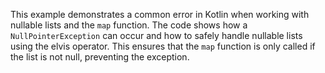 This example demonstrates a common error in Kotlin when working with nullable lists and the `map` function.  The code shows how a `NullPointerException` can occur and how to safely handle nullable lists using the elvis operator. This ensures that the `map` function is only called if the list is not null, preventing the exception.